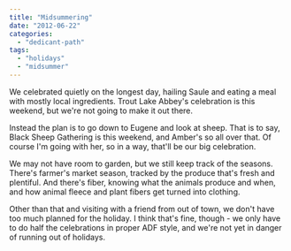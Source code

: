 ```yaml
---
title: "Midsummering"
date: "2012-06-22"
categories: 
  - "dedicant-path"
tags: 
  - "holidays"
  - "midsummer"
---
```


We celebrated quietly on the longest day, hailing Saule and eating a meal with mostly local ingredients. Trout Lake Abbey's celebration is this weekend, but we're not going to make it out there.

Instead the plan is to go down to Eugene and look at sheep. That is to say, Black Sheep Gathering is this weekend, and Amber's so all over that. Of course I'm going with her, so in a way, that'll be our big celebration.

We may not have room to garden, but we still keep track of the seasons. There's farmer's market season, tracked by the produce that's fresh and plentiful. And there's fiber, knowing what the animals produce and when, and how animal fleece and plant fibers get turned into clothing.

Other than that and visiting with a friend from out of town, we don't have too much planned for the holiday. I think that's fine, though - we only have to do half the celebrations in proper ADF style, and we're not yet in danger of running out of holidays.
